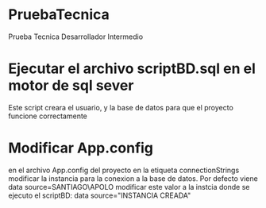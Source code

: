 # PruebaTecnica
Prueba Tecnica Desarrollador Intermedio

# Ejecutar el archivo scriptBD.sql en el motor de sql sever
Este script creara el usuario, y la base de datos para que el proyecto funcione correctamente

# Modificar App.config
en el archivo App.config del proyecto en la etiqueta connectionStrings 
modificar la instancia para la conexion a la base de datos. 
Por defecto viene data source=SANTIAGO\APOLO
modificar este valor a la instcia donde se ejecuto el scriptBD: data source="INSTANCIA CREADA"